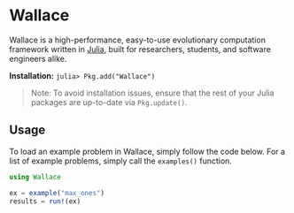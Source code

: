 # Wallace

Wallace is a high-performance, easy-to-use evolutionary computation framework written in [Julia](http://julialang.org/), built for researchers, students, and software engineers alike.

**Installation:** ```julia> Pkg.add("Wallace")```

> Note: To avoid installation issues, ensure that the rest of your Julia packages are up-to-date via     `Pkg.update()`.

## Usage
To load an example problem in Wallace, simply follow the code below. For a list of example problems, simply call the `examples()` function.

```julia
using Wallace

ex = example("max_ones")
results = run!(ex)
```
